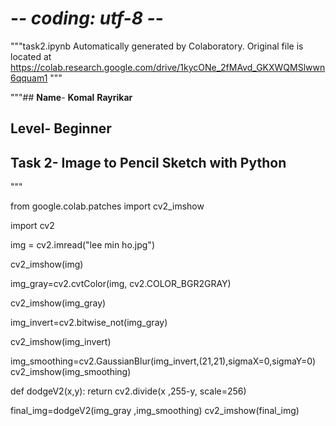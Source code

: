 # -*- coding: utf-8 -*-
"""task2.ipynb
Automatically generated by Colaboratory.
Original file is located at
    https://colab.research.google.com/drive/1kycONe_2fMAvd_GKXWQMSlwwn6qquam1
"""



"""## **Name**- **Komal** **Rayrikar**
## **Level**- **Beginner**
## **Task 2- Image to Pencil Sketch with Python**
"""

from google.colab.patches import cv2_imshow

import cv2

img = cv2.imread("lee min ho.jpg")

cv2_imshow(img)

img_gray=cv2.cvtColor(img, cv2.COLOR_BGR2GRAY)

cv2_imshow(img_gray)

img_invert=cv2.bitwise_not(img_gray)

cv2_imshow(img_invert)

img_smoothing=cv2.GaussianBlur(img_invert,(21,21),sigmaX=0,sigmaY=0)
cv2_imshow(img_smoothing)

def dodgeV2(x,y):
  return cv2.divide(x ,255-y, scale=256)

final_img=dodgeV2(img_gray ,img_smoothing)
cv2_imshow(final_img)
